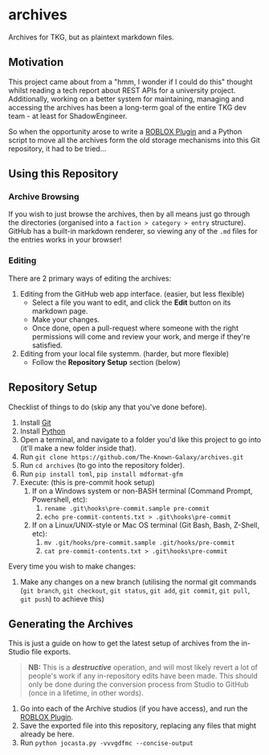 # archives

Archives for TKG, but as plaintext markdown files.

## Motivation

This project came about from a "hmm, I wonder if I could do this" thought whilst reading a tech report about REST APIs for a university project.
Additionally, working on a better system for maintaining, managing and accessing the archives has been a long-term goal of the entire TKG dev team - at least for ShadowEngineer.

So when the opportunity arose to write a [ROBLOX Plugin](https://create.roblox.com/store/asset/16368745043/ArchiveParserPlugin%3Fkeyword=&pageNumber=&pagePosition=) and a Python script to move all the archives form the old storage mechanisms into this Git repository, it had to be tried...

## Using this Repository

### Archive Browsing

If you wish to just browse the archives, then by all means just go through the directories (organised into a `faction > category > entry` structure).
GitHub has a built-in markdown renderer, so viewing any of the `.md` files for the entries works in your browser!

### Editing

There are 2 primary ways of editing the archives:

1. Editing from the GitHub web app interface. (easier, but less flexible)
   - Select a file you want to edit, and click the **Edit** button on its markdown page.
   - Make your changes.
   - Once done, open a pull-request where someone with the right permissions will come and review your work, and merge if they're satisfied.
1. Editing from your local file systemm. (harder, but more flexible)
   - Follow the **Repository Setup** section (below)

## Repository Setup

Checklist of things to do (skip any that you've done before).

1. Install [Git](https://git-scm.com/)
1. Install [Python](https://www.python.org/downloads/)
1. Open a terminal, and navigate to a folder you'd like this project to go into (it'll make a new folder inside that).
1. Run `git clone https://github.com/The-Known-Galaxy/archives.git`
1. Run `cd archives` (to go into the repository folder).
1. Run `pip install toml`, `pip install mdformat-gfm`
1. Execute: (this is pre-commit hook setup)
   1. If on a Windows system or non-BASH terminal (Command Prompt, Powershell, etc):
      1. `rename .git\hooks\pre-commit.sample pre-commit`
      1. `echo pre-commit-contents.txt > .git\hooks\pre-commit`
   1. If on a Linux/UNIX-style or Mac OS terminal (Git Bash, Bash, Z-Shell, etc):
      1. `mv .git/hooks/pre-commit.sample .git/hooks/pre-commit`
      1. `cat pre-commit-contents.txt > .git\hooks\pre-commit`


Every time you wish to make changes:

1. Make any changes on a new branch (utilising the normal git commands (`git branch`, `git checkout`, `git status`, `git add`, `git commit`, `git pull`, `git push`) to achieve this)

## Generating the Archives

This is just a guide on how to get the latest setup of archives from the in-Studio file exports.

> **NB:** This is a ***destructive*** operation, and will most likely revert a lot of people's work if any in-repository edits have been made. This should only be done during the conversion process from Studio to GitHub (once in a lifetime, in other words).

1. Go into each of the Archive studios (if you have access), and run the [ROBLOX Plugin](https://create.roblox.com/store/asset/16368745043/ArchiveParserPlugin%3Fkeyword=&pageNumber=&pagePosition=).
1. Save the exported file into this repository, replacing any files that might already be here.
1. Run `python jocasta.py -vvvgdfmc --concise-output`
